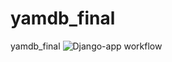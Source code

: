 # yamdb_final
yamdb_final
![Django-app workflow](https://github.com/Zaguzov/yamdb_final/blob/master/.github/workflows/yamdb_workflow.yml/badge.svg)
